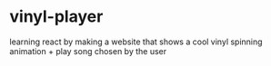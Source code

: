 # vinyl-player
learning react by making a website that shows a cool vinyl spinning animation + play song chosen by the user
